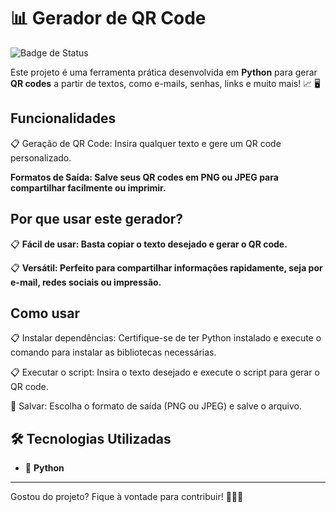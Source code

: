 # 📊 Gerador de QR Code

![Badge de Status](https://img.shields.io/badge/status-Conclu%C3%ADdo-success?style=for-the-badge)

Este projeto é uma ferramenta prática desenvolvida em **Python** para gerar **QR codes** a partir de textos, como e-mails, senhas, links e muito mais! 📈 🖥️

## Funcionalidades
📋 Geração de QR Code: Insira qualquer texto e gere um QR code personalizado.

**Formatos de Saída: Salve seus QR codes em PNG ou JPEG para compartilhar facilmente ou imprimir.**

## Por que usar este gerador?
📋 **Fácil de usar: Basta copiar o texto desejado e gerar o QR code.**

📋 **Versátil: Perfeito para compartilhar informações rapidamente, seja por e-mail, redes sociais ou impressão.**

## Como usar
📋 Instalar dependências: Certifique-se de ter Python instalado e execute o comando para instalar as bibliotecas necessárias.

📋 Executar o script: Insira o texto desejado e execute o script para gerar o QR code.

💾 Salvar: Escolha o formato de saída (PNG ou JPEG) e salve o arquivo.

## 🛠️ Tecnologias Utilizadas  
- 🐍 **Python**  

---

Gostou do projeto? Fique à vontade para contribuir! 🖖🏻🚀

